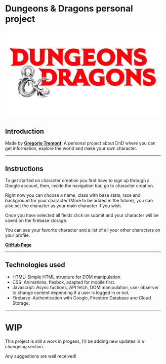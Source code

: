 # Dungeons & Dragons personal project #

![](./assets/logo.png)

## Introduction ##

Made by [**Gregorio Tremont**](https://github.com/GREGORIOtsr).
A personal project about DnD where you can get information, explore the world and make your own character.

-------------------------------------------------------------------------------

## Instructions ##

To get started on character creation you first have to sign up through a Google account, then, inside the navigation bar, go to character creation.

Right now you can choose a name, class with base stats, race and background for your character (More to be added in the future), you can also set the character as your main character if you wish.

Once you have selected all fields click on submit and your character will be saved on the firebase storage.

You can see your favorite character and a list of all your other characters on your profile.

[**GitHub Page**](https://gregoriotsr.github.io/dndProject/)

-------------------------------------------------------------------------------

## Technologies used ##

- HTML: Simple HTML structure for DOM manipulation.
- CSS: Animations, flexbox, adapted for mobile first.
- Javascript: Async fuctions, API fetch, DOM manipulation, user observer to change content depending if a user is logged in or not.
- Firebase: Authentication with Google, Firestore Database and Cloud Storage.

-------------------------------------------------------------------------------

# WIP #

This project is still a work in progess, I'll be adding new updates in a changelog section.

Any suggestions are well received!
